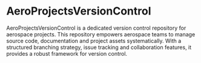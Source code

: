# AeroProjectsVersionControl
AeroProjectsVersionControl is a dedicated version control repository for aerospace projects. This repository empowers aerospace teams to manage source code, documentation and project assets systematically. With a structured branching strategy, issue tracking and collaboration features, it provides a robust framework for version control.
